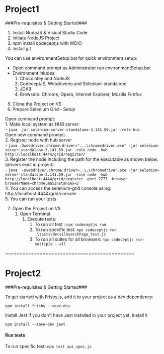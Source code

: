 
# Project1 #

###Pre-requisites & Getting Started###

1. Install NodeJS & Visiual Studio Code
2. Initiate NodeJS Project
3. npm install codeceptjs with WDIO
4. Install git

You can use environmentSetup.bat for quick environment setup:
- Open command prompt as Administrator run environmentSetup.bat
- Environment inludes:
    1. Chocolatey and NodeJS
    2. CodeceptJS, Webdriverio and Selenium-standalone
    3. JDK8
    4. Browsers: Chrome, Opera, Internet Explorer, Mozilla Firefox
   
5. Clone the Project on VS
6. Prepare Selenium Grid - Setup

Open command prompt:  
             1. Make local system as HUB server:    
                 -  ``` java -jar selenium-server-standalone-3.141.59.jar -role hub     ```  
Open new command prompt:              				 
             2. Register node with hub server    
                 - ```java -Dwebdriver.chrome.driver="...\chromedriver.exe" -jar selenium-server-standalone-3.141.59.jar -role node -hub http://localhost:4444/grid/register/```            
             3. Register the node including the path for the executable as shown below.(drivers exist in project)  
                 - ```java  -Dwebdriver.chrome.driver=..\…\chromedriver.exe -jar selenium-server-standalone-3.141.59.jar -role node -hub http://localhost:4444/grid/register -port 7777 -browser browserName=chrome,maxInstances=3```   
             4. You can access the selenium-grid console using: http://localhost:4444/grid/console           
             5. You can run your tests      

7. Open the Project on VS     
     1. Open Terminal    
        1. Execute tests:  
             1. To run all test : ``` npx codeceptjs run  ```
             2. To run specific test: ``` npx codeceptjs run .\tests\detailSearchPage_test.js     ```
             3. To run all suites for all browsers: ``` npx codeceptjs run-multiple --all  ```

=============================================

# Project2 #

###Pre-requisites & Getting Started###

To get started with Frisby.js, add it to your project as a dev dependency:

```npm install frisby --save-dev```

Install Jest
If you don't have Jest installed in your project yet, install it

```npm install --save-dev jest```

#### Run tests ####

To run specific test: ```npm test api_spec.js```

